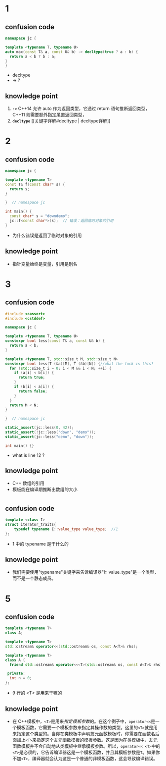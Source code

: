 # 1

## confusion code

```cpp
namespace jc {

template <typename T, typename U>
auto max(const T& a, const U& b) -> decltype(true ? a : b) {
  return a < b ? b : a;
}
}
```
- decltype
- -> ?


## knowledge point


1. **`->`**   C++14 允许 auto 作为返回类型，它通过 return 语句推断返回类型，C++11 则需要额外指定尾置返回类型，
2. **`decltype`** [[关键字详解#decltype | decltype详解]]



# 2

## confusion code

```cpp
namespace jc {

template <typename T>
const T& f(const char* s) {
  return s;
}

}  // namespace jc

int main() {
  const char* s = "downdemo";
  jc::f<const char*>(s);  // 错误：返回临时对象的引用
}
```

- 为什么错误是返回了临时对象的引用

## knowledge point

- 指针变量始终是变量，引用是别名


# 3

## confusion code

```cpp
#include <cassert>
#include <cstddef>

namespace jc {

template <typename T, typename U>
constexpr bool less(const T& a, const U& b) {
  return a < b;
}

template <typename T, std::size_t M, std::size_t N>
constexpr bool less(T (&a)[M], T (&b)[N]) {//what the fuck is this?
  for (std::size_t i = 0; i < M && i < N; ++i) {
    if (a[i] < b[i]) {
      return true;
    }
    if (b[i] < a[i]) {
      return false;
    }
  }
  return M < N;
}

}  // namespace jc

static_assert(jc::less(0, 42));
static_assert(!jc::less("down", "demo"));
static_assert(jc::less("demo", "down"));

int main() {}
```

- what is line 12 ? 

## knowledge point


- C++ 数组的引用
- 模板能在编译期推断出数组的大小 



# 

## confusion code

```cpp
template <class I>
struct iterator_traits{
	typedef typename I::value_type value_type;  //1
};
```
- 1 中的 typename 是干什么的

## knowledge point

- 我们需要使用"typename"关键字来告诉编译器"I:: value_type"是一个类型，而不是一个静态成员。

# 5

## confusion code

```cpp
template <typename T>
class A;

template <typename T>
std::ostream& operator<<(std::ostream& os, const A<T>& rhs);

template <typename T>
class A {
  friend std::ostream& operator<<<T>(std::ostream& os, const A<T>& rhs); //这里的<T>是用来干嘛的

 private:
  int n = 0;
};
```

- 9 行的 \<T> 是用来干嘛的

## knowledge point

- 在 C++模板中，`<T>`是用来*指定模板参数*的。在这个例子中，`operator<<`是一个模板函数，它需要一个模板参数来指定其操作数的类型。这里的`<T>`就是用来指定这个类型的。当你在类模板中声明友元函数模板时，你需要在函数名后面加上`<T>`来指定这个友元函数模板的模板参数。这是因为在类模板中，友元函数模板并不会自动地从类模板中继承模板参数。所以，`operator<< <T>`中的`<T>`是必须的，它告诉编译器这是一个模板函数，并且其模板参数是`T`。如果你不加`<T>`，编译器就会认为这是一个普通的非模板函数，这会导致编译错误。
